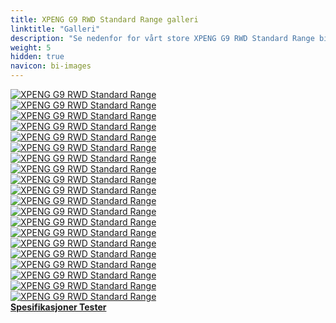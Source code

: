 ```yaml
---
title: XPENG G9 RWD Standard Range galleri
linktitle: "Galleri"
description: "Se nedenfor for vårt store XPENG G9 RWD Standard Range bildegalleri. Klikk på bildene for høyoppløselige versjoner."
weight: 5
hidden: true
navicon: bi-images
---
```

<!-- markdownlint-disable MD033 -->
<div class="row" id ="my-gallery">
	<div class="pswp-grid-item col-6 col-md-4">
		<a href="https://media.evkx.net/multimedia/models/xpeng/g9/g9_rwd_standard_range/charging_1.jpg"
data-pswp-src="https://media.evkx.net/multimedia/models/xpeng/g9/g9_rwd_standard_range/charging_1.jpg"
data-pswp-width="1600"
data-pswp-height="1040" 
target="_blank">
			<img src="https://media.evkx.net/multimedia/models/xpeng/g9/g9_rwd_standard_range/charging_1_xst.jpg" alt="XPENG G9 RWD Standard Range" class="img-fluid " />
		</a>
	</div>
	<div class="pswp-grid-item col-6 col-md-4">
		<a href="https://media.evkx.net/multimedia/models/xpeng/g9/g9_rwd_standard_range/charging_2.jpg"
data-pswp-src="https://media.evkx.net/multimedia/models/xpeng/g9/g9_rwd_standard_range/charging_2.jpg"
data-pswp-width="1600"
data-pswp-height="1251" 
target="_blank">
			<img src="https://media.evkx.net/multimedia/models/xpeng/g9/g9_rwd_standard_range/charging_2_xst.jpg" alt="XPENG G9 RWD Standard Range" class="img-fluid " />
		</a>
	</div>
	<div class="pswp-grid-item col-6 col-md-4">
		<a href="https://media.evkx.net/multimedia/models/xpeng/g9/g9_rwd_standard_range/exterior_1.jpg"
data-pswp-src="https://media.evkx.net/multimedia/models/xpeng/g9/g9_rwd_standard_range/exterior_1.jpg"
data-pswp-width="3000"
data-pswp-height="2002" 
target="_blank">
			<img src="https://media.evkx.net/multimedia/models/xpeng/g9/g9_rwd_standard_range/exterior_1_xst.jpg" alt="XPENG G9 RWD Standard Range" class="img-fluid " />
		</a>
	</div>
	<div class="pswp-grid-item col-6 col-md-4">
		<a href="https://media.evkx.net/multimedia/models/xpeng/g9/g9_rwd_standard_range/exterior_2.jpeg"
data-pswp-src="https://media.evkx.net/multimedia/models/xpeng/g9/g9_rwd_standard_range/exterior_2.jpeg"
data-pswp-width="3000"
data-pswp-height="1687" 
target="_blank">
			<img src="https://media.evkx.net/multimedia/models/xpeng/g9/g9_rwd_standard_range/exterior_2_xst.jpeg" alt="XPENG G9 RWD Standard Range" class="img-fluid " />
		</a>
	</div>
	<div class="pswp-grid-item col-6 col-md-4">
		<a href="https://media.evkx.net/multimedia/models/xpeng/g9/g9_rwd_standard_range/exterior_3.jpg"
data-pswp-src="https://media.evkx.net/multimedia/models/xpeng/g9/g9_rwd_standard_range/exterior_3.jpg"
data-pswp-width="3000"
data-pswp-height="1999" 
target="_blank">
			<img src="https://media.evkx.net/multimedia/models/xpeng/g9/g9_rwd_standard_range/exterior_3_xst.jpg" alt="XPENG G9 RWD Standard Range" class="img-fluid " />
		</a>
	</div>
	<div class="pswp-grid-item col-6 col-md-4">
		<a href="https://media.evkx.net/multimedia/models/xpeng/g9/g9_rwd_standard_range/exterior_4.jpg"
data-pswp-src="https://media.evkx.net/multimedia/models/xpeng/g9/g9_rwd_standard_range/exterior_4.jpg"
data-pswp-width="3000"
data-pswp-height="2002" 
target="_blank">
			<img src="https://media.evkx.net/multimedia/models/xpeng/g9/g9_rwd_standard_range/exterior_4_xst.jpg" alt="XPENG G9 RWD Standard Range" class="img-fluid " />
		</a>
	</div>
	<div class="pswp-grid-item col-6 col-md-4">
		<a href="https://media.evkx.net/multimedia/models/xpeng/g9/g9_rwd_standard_range/exterior_5.jpg"
data-pswp-src="https://media.evkx.net/multimedia/models/xpeng/g9/g9_rwd_standard_range/exterior_5.jpg"
data-pswp-width="1600"
data-pswp-height="1257" 
target="_blank">
			<img src="https://media.evkx.net/multimedia/models/xpeng/g9/g9_rwd_standard_range/exterior_5_xst.jpg" alt="XPENG G9 RWD Standard Range" class="img-fluid " />
		</a>
	</div>
	<div class="pswp-grid-item col-6 col-md-4">
		<a href="https://media.evkx.net/multimedia/models/xpeng/g9/g9_rwd_standard_range/exterior_6.jpg"
data-pswp-src="https://media.evkx.net/multimedia/models/xpeng/g9/g9_rwd_standard_range/exterior_6.jpg"
data-pswp-width="1600"
data-pswp-height="1108" 
target="_blank">
			<img src="https://media.evkx.net/multimedia/models/xpeng/g9/g9_rwd_standard_range/exterior_6_xst.jpg" alt="XPENG G9 RWD Standard Range" class="img-fluid " />
		</a>
	</div>
	<div class="pswp-grid-item col-6 col-md-4">
		<a href="https://media.evkx.net/multimedia/models/xpeng/g9/g9_rwd_standard_range/exterior_7.jpg"
data-pswp-src="https://media.evkx.net/multimedia/models/xpeng/g9/g9_rwd_standard_range/exterior_7.jpg"
data-pswp-width="1600"
data-pswp-height="1164" 
target="_blank">
			<img src="https://media.evkx.net/multimedia/models/xpeng/g9/g9_rwd_standard_range/exterior_7_xst.jpg" alt="XPENG G9 RWD Standard Range" class="img-fluid " />
		</a>
	</div>
	<div class="pswp-grid-item col-6 col-md-4">
		<a href="https://media.evkx.net/multimedia/models/xpeng/g9/g9_rwd_standard_range/exterior_8.jpg"
data-pswp-src="https://media.evkx.net/multimedia/models/xpeng/g9/g9_rwd_standard_range/exterior_8.jpg"
data-pswp-width="1600"
data-pswp-height="1038" 
target="_blank">
			<img src="https://media.evkx.net/multimedia/models/xpeng/g9/g9_rwd_standard_range/exterior_8_xst.jpg" alt="XPENG G9 RWD Standard Range" class="img-fluid " />
		</a>
	</div>
	<div class="pswp-grid-item col-6 col-md-4">
		<a href="https://media.evkx.net/multimedia/models/xpeng/g9/g9_rwd_standard_range/exterior_9.jpg"
data-pswp-src="https://media.evkx.net/multimedia/models/xpeng/g9/g9_rwd_standard_range/exterior_9.jpg"
data-pswp-width="1600"
data-pswp-height="1103" 
target="_blank">
			<img src="https://media.evkx.net/multimedia/models/xpeng/g9/g9_rwd_standard_range/exterior_9_xst.jpg" alt="XPENG G9 RWD Standard Range" class="img-fluid " />
		</a>
	</div>
	<div class="pswp-grid-item col-6 col-md-4">
		<a href="https://media.evkx.net/multimedia/models/xpeng/g9/g9_rwd_standard_range/frontseats_1.jpeg"
data-pswp-src="https://media.evkx.net/multimedia/models/xpeng/g9/g9_rwd_standard_range/frontseats_1.jpeg"
data-pswp-width="3000"
data-pswp-height="2250" 
target="_blank">
			<img src="https://media.evkx.net/multimedia/models/xpeng/g9/g9_rwd_standard_range/frontseats_1_xst.jpeg" alt="XPENG G9 RWD Standard Range" class="img-fluid " />
		</a>
	</div>
	<div class="pswp-grid-item col-6 col-md-4">
		<a href="https://media.evkx.net/multimedia/models/xpeng/g9/g9_rwd_standard_range/interior_1.jpeg"
data-pswp-src="https://media.evkx.net/multimedia/models/xpeng/g9/g9_rwd_standard_range/interior_1.jpeg"
data-pswp-width="3000"
data-pswp-height="2250" 
target="_blank">
			<img src="https://media.evkx.net/multimedia/models/xpeng/g9/g9_rwd_standard_range/interior_1_xst.jpeg" alt="XPENG G9 RWD Standard Range" class="img-fluid " />
		</a>
	</div>
	<div class="pswp-grid-item col-6 col-md-4">
		<a href="https://media.evkx.net/multimedia/models/xpeng/g9/g9_rwd_standard_range/main_1.jpg"
data-pswp-src="https://media.evkx.net/multimedia/models/xpeng/g9/g9_rwd_standard_range/main_1.jpg"
data-pswp-width="3000"
data-pswp-height="1999" 
target="_blank">
			<img src="https://media.evkx.net/multimedia/models/xpeng/g9/g9_rwd_standard_range/main_1_xst.jpg" alt="XPENG G9 RWD Standard Range" class="img-fluid " />
		</a>
	</div>
	<div class="pswp-grid-item col-6 col-md-4">
		<a href="https://media.evkx.net/multimedia/models/xpeng/g9/g9_rwd_standard_range/rearlights_1.jpg"
data-pswp-src="https://media.evkx.net/multimedia/models/xpeng/g9/g9_rwd_standard_range/rearlights_1.jpg"
data-pswp-width="1600"
data-pswp-height="1200" 
target="_blank">
			<img src="https://media.evkx.net/multimedia/models/xpeng/g9/g9_rwd_standard_range/rearlights_1_xst.jpg" alt="XPENG G9 RWD Standard Range" class="img-fluid " />
		</a>
	</div>
	<div class="pswp-grid-item col-6 col-md-4">
		<a href="https://media.evkx.net/multimedia/models/xpeng/g9/g9_rwd_standard_range/screens_1.jpg"
data-pswp-src="https://media.evkx.net/multimedia/models/xpeng/g9/g9_rwd_standard_range/screens_1.jpg"
data-pswp-width="3000"
data-pswp-height="2002" 
target="_blank">
			<img src="https://media.evkx.net/multimedia/models/xpeng/g9/g9_rwd_standard_range/screens_1_xst.jpg" alt="XPENG G9 RWD Standard Range" class="img-fluid " />
		</a>
	</div>
	<div class="pswp-grid-item col-6 col-md-4">
		<a href="https://media.evkx.net/multimedia/models/xpeng/g9/g9_rwd_standard_range/screens_2.jpg"
data-pswp-src="https://media.evkx.net/multimedia/models/xpeng/g9/g9_rwd_standard_range/screens_2.jpg"
data-pswp-width="1600"
data-pswp-height="1272" 
target="_blank">
			<img src="https://media.evkx.net/multimedia/models/xpeng/g9/g9_rwd_standard_range/screens_2_xst.jpg" alt="XPENG G9 RWD Standard Range" class="img-fluid " />
		</a>
	</div>
	<div class="pswp-grid-item col-6 col-md-4">
		<a href="https://media.evkx.net/multimedia/models/xpeng/g9/g9_rwd_standard_range/screens_3.jpg"
data-pswp-src="https://media.evkx.net/multimedia/models/xpeng/g9/g9_rwd_standard_range/screens_3.jpg"
data-pswp-width="1600"
data-pswp-height="1140" 
target="_blank">
			<img src="https://media.evkx.net/multimedia/models/xpeng/g9/g9_rwd_standard_range/screens_3_xst.jpg" alt="XPENG G9 RWD Standard Range" class="img-fluid " />
		</a>
	</div>
	<div class="pswp-grid-item col-6 col-md-4">
		<a href="https://media.evkx.net/multimedia/models/xpeng/g9/g9_rwd_standard_range/secondrowseats_1.jpeg"
data-pswp-src="https://media.evkx.net/multimedia/models/xpeng/g9/g9_rwd_standard_range/secondrowseats_1.jpeg"
data-pswp-width="3000"
data-pswp-height="1687" 
target="_blank">
			<img src="https://media.evkx.net/multimedia/models/xpeng/g9/g9_rwd_standard_range/secondrowseats_1_xst.jpeg" alt="XPENG G9 RWD Standard Range" class="img-fluid " />
		</a>
	</div>
	<div class="pswp-grid-item col-6 col-md-4">
		<a href="https://media.evkx.net/multimedia/models/xpeng/g9/g9_rwd_standard_range/trunk_1.jpg"
data-pswp-src="https://media.evkx.net/multimedia/models/xpeng/g9/g9_rwd_standard_range/trunk_1.jpg"
data-pswp-width="3000"
data-pswp-height="2002" 
target="_blank">
			<img src="https://media.evkx.net/multimedia/models/xpeng/g9/g9_rwd_standard_range/trunk_1_xst.jpg" alt="XPENG G9 RWD Standard Range" class="img-fluid " />
		</a>
	</div>
</div>
<script type="module">
  import PhotoSwipeLightbox from '/js/photoswipe-lightbox.esm.js';
    const lightbox = new PhotoSwipeLightbox({
       gallery: '#my-gallery',
        children: 'a',
        pswpModule: () => import('/js/photoswipe.esm.js')
    });
lightbox.init();
</script>
<div class="mt-3 mb-3">
<a href="../specifications/" class="text-decoration-none text-black">
<strong><i class="bi-arrow-left"></i> Spesifikasjoner </strong>
</a>
<a href="../reviews/" class="text-decoration-none text-black float-end">
<strong>Tester <i class="bi-arrow-right"></i></strong>
</a>
</div>
